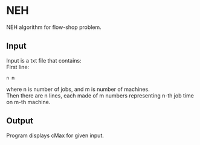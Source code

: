 # NEH
NEH algorithm for flow-shop problem.

## Input
Input is a txt file that contains:  
First line:
```
n m
```
where n is number of jobs, and m is number of machines.  
Then there are n lines, each made of m numbers representing n-th job time on m-th machine.

## Output
Program displays cMax for given input.
